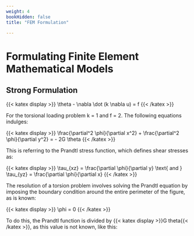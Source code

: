 ```yaml
---
weight: 4
bookHidden: false
title: "FEM Formulation"

---
```


# Formulating Finite Element Mathematical Models

## Strong Formulation

{{< katex display >}}
\theta - \nabla \dot (k \nabla u) = f
{{< /katex >}}

For the torsional loading problem k = 1 and f = 2. The following equations indulges:

{{< katex display >}}
\frac{\partial^2 \phi}{\partial x^2} + \frac{\partial^2 \phi}{\partial y^2} = - 2G \theta
{{< /katex >}}

This is referring to the Prandtl stress function, which defines shear stresses as:

{{< katex display >}}
\tau_{xz} = \frac{\partial \phi}{\partial y} \text{ and } \tau_{yz} = \frac{\partial \phi}{\partial x}
{{< /katex >}}

The resolution of a torsion problem involves solving the Prandtl equation by imposing the boundary condition around the entire perimeter of the figure, as is known:

{{< katex display >}}
\phi = 0
{{< /katex >}}

To do this, the Prandtl function is divided by {{< katex display >}}G theta{{< /katex >}}, as this value is not known, like this:




